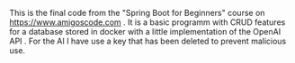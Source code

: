 This is the final code from the "Spring Boot for Beginners" course on https://www.amigoscode.com . It is a basic programm with CRUD features for a database stored in docker with a little implementation of the OpenAI API . For the AI I have use a key that has been deleted to prevent malicious use.
